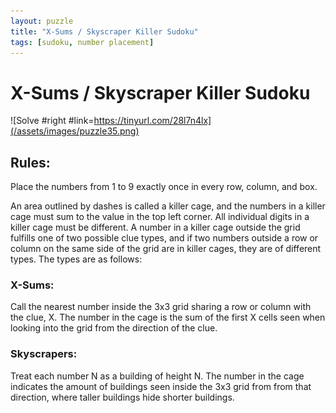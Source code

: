```yaml
---
layout: puzzle
title: "X-Sums / Skyscraper Killer Sudoku"
tags: [sudoku, number placement]
---
```


# X-Sums / Skyscraper Killer Sudoku

![Solve #right #link=https://tinyurl.com/28l7n4lx](/assets/images/puzzle35.png)

## Rules:

 Place the numbers from 1 to 9 exactly once in every row, column, and box.

An area outlined by dashes is called a killer cage, and the numbers in a killer cage must sum to the value in the top left corner. All individual digits in a killer cage must be different. A number in a killer cage outside the grid fulfills one of two possible clue types, and if two numbers outside a row or column on the same side of the grid are in killer cages, they are of different types. The types are as follows:

### X-Sums:

Call the nearest number inside the 3x3 grid sharing a row or column with the clue, X. The number in the cage is the sum of the first X cells seen when looking into the grid from the direction of the clue.

### Skyscrapers:

Treat each number N as a building of height N. The number in the cage indicates the amount of buildings seen inside the 3x3 grid from from that direction, where taller buildings hide shorter buildings. 
